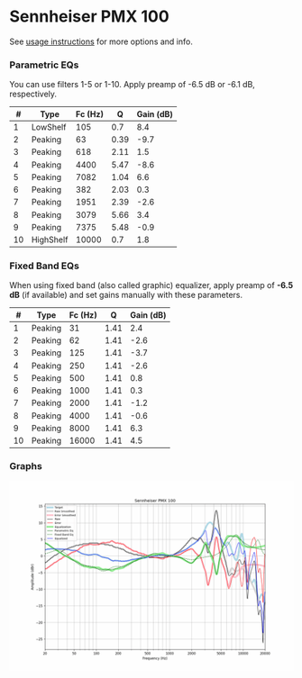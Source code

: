 # Sennheiser PMX 100
See [usage instructions](https://github.com/jaakkopasanen/AutoEq#usage) for more options and info.

### Parametric EQs
You can use filters 1-5 or 1-10. Apply preamp of -6.5 dB or -6.1 dB, respectively.

|   # | Type      |   Fc (Hz) |    Q |   Gain (dB) |
|-----|-----------|-----------|------|-------------|
|   1 | LowShelf  |       105 | 0.7  |         8.4 |
|   2 | Peaking   |        63 | 0.39 |        -9.7 |
|   3 | Peaking   |       618 | 2.11 |         1.5 |
|   4 | Peaking   |      4400 | 5.47 |        -8.6 |
|   5 | Peaking   |      7082 | 1.04 |         6.6 |
|   6 | Peaking   |       382 | 2.03 |         0.3 |
|   7 | Peaking   |      1951 | 2.39 |        -2.6 |
|   8 | Peaking   |      3079 | 5.66 |         3.4 |
|   9 | Peaking   |      7375 | 5.48 |        -0.9 |
|  10 | HighShelf |     10000 | 0.7  |         1.8 |

### Fixed Band EQs
When using fixed band (also called graphic) equalizer, apply preamp of **-6.5 dB** (if available) and set gains manually with these parameters.

|   # | Type    |   Fc (Hz) |    Q |   Gain (dB) |
|-----|---------|-----------|------|-------------|
|   1 | Peaking |        31 | 1.41 |         2.4 |
|   2 | Peaking |        62 | 1.41 |        -2.6 |
|   3 | Peaking |       125 | 1.41 |        -3.7 |
|   4 | Peaking |       250 | 1.41 |        -2.6 |
|   5 | Peaking |       500 | 1.41 |         0.8 |
|   6 | Peaking |      1000 | 1.41 |         0.3 |
|   7 | Peaking |      2000 | 1.41 |        -1.2 |
|   8 | Peaking |      4000 | 1.41 |        -0.6 |
|   9 | Peaking |      8000 | 1.41 |         6.3 |
|  10 | Peaking |     16000 | 1.41 |         4.5 |

### Graphs
![](./Sennheiser%20PMX%20100.png)
